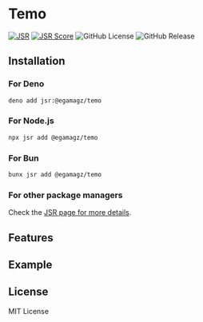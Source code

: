 # Temo


[![JSR](https://jsr.io/badges/@egamagz/temo)](https://jsr.io/@egamagz/temo)
[![JSR Score](https://jsr.io/badges/@egamagz/temo/score)](https://jsr.io/@egamagz/temo/score)
![GitHub License](https://img.shields.io/github/license/egamagz/temo)
![GitHub Release](https://img.shields.io/github/v/release/egamagz/temo)


## Installation

### For Deno

```bash
deno add jsr:@egamagz/temo
```

### For Node.js

```bash
npx jsr add @egamagz/temo
```

### For Bun

```bash
bunx jsr add @egamagz/temo
```

### For other package managers

Check the [JSR page for more details](https://jsr.io/@egamagz/temo).


## Features

## Example

## License

MIT License
